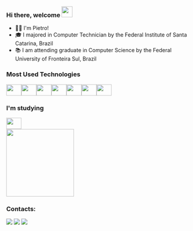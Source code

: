 ### Hi there, welcome <img src="https://github.com/TheDudeThatCode/TheDudeThatCode/blob/master/Assets/Hi.gif" width="29px">

- 🧔🏻 I'm Pietro!
- 🎓 I majored in Computer Technician by the Federal Institute of Santa Catarina, Brazil
- 📚 I am attending graduate in Computer Science by the Federal University of Fronteira Sul, Brazil

### Most Used Technologies
<div style="display: inline_block">
<img src="https://cdn.jsdelivr.net/gh/devicons/devicon/icons/nodejs/nodejs-original.svg" width="40" height="30"/><img src="https://cdn.jsdelivr.net/gh/devicons/devicon/icons/csharp/csharp-original.svg" width="40" height="30"/><img src="https://cdn.jsdelivr.net/gh/devicons/devicon/icons/react/react-original.svg" width="40" height="30"/><img src="https://cdn.jsdelivr.net/gh/devicons/devicon/icons/javascript/javascript-original.svg" width="40" height="30"/><img src="https://cdn.jsdelivr.net/gh/devicons/devicon/icons/typescript/typescript-original.svg" width="40" height="30"/><img src="https://cdn.jsdelivr.net/gh/devicons/devicon/icons/mysql/mysql-original.svg" width="40" height="30"/><img src="https://cdn.jsdelivr.net/gh/devicons/devicon/icons/mongodb/mongodb-original.svg" width="40" height="30"/>


</div>
          
### I'm studying

<img src="https://cdn.jsdelivr.net/gh/devicons/devicon/icons/python/python-original.svg" width="40" height="30"/>

<br>
<div align="space-between">
  <img height="180em" src="https://github-readme-stats.vercel.app/api?username=PietroSouza&show_icons=true&theme=discord_old_blurple&include_all_commits=true&count_private=true&hide_border=tru&hide=issues"/>
  <!-- <img height="180em" src="https://github-readme-stats.vercel.app/api/top-langs/?username=PietroSouza&layout=compact&langs_count=7&theme=midnight-purple&hide_border=true"/> -->
</div>

### Contacts:

<div>
 <a href = "mailto:gabrielpietrosouza@gmail.com"><img src="https://img.shields.io/badge/Gmail-D14836?style=for-the-badge&logo=gmail&logoColor=white" target="_blank"></a>
<a href="https://www.linkedin.com/in/gabriel-pietro-de-souza-9057431b7/" target="_blank" ><img src="https://img.shields.io/badge/-LinkedIn-%230077B5?style=for-the-badge&logo=linkedin&logoColor=white" target="_blank"></a> 
 <a href="https://www.instagram.com/_pietrosouza_/" target="_blank"><img src="https://img.shields.io/badge/-Instagram-%23E4405F?style=for-the-badge&logo=instagram&logoColor=white" target="_blank"></a>
  
</div>

